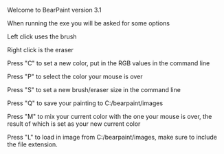 Welcome to BearPaint version 3.1

When running the exe you will be asked for some options

Left click uses the brush

Right click is the eraser

Press "C" to set a new color, put in the RGB values in the command line 

Press "P" to select the color your mouse is over

Press "S" to set a new brush/eraser size in the command line

Press "Q" to save your painting to C:/bearpaint/images

Press "M" to mix your current color with the one your mouse is over, the result of which is set as your new current color

Press "L" to load in image from C:/bearpaint/images, make sure to include the file extension. 
